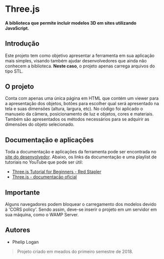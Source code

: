 # Three.js
#### A biblioteca que permite incluir modelos 3D em sites utilizando JavaScript.

## Introdução
Este projeto tem como objetivo apresentar a ferramenta em sua aplicação mais simples, visando também ajudar desenvolvedores que ainda não conhecem a biblioteca. **Neste caso**, o projeto apenas carrega arquivos do tipo STL.

## O projeto
Conta com apenas uma única página em HTML que contém um viewer para a apresentação dos objetos, botões para escolher qual será apresentado na tela e suas dimensões (altura, largura, etc). No código foi aplicado o manuseio da câmera, posicionamento de luz e objetos, cores e materiais. Também são apresentados os métodos necessários para se adquirir as dimensões do objeto selecionado.

## Documentação e aplicações
Toda a documentação e aplicações da ferramenta pode ser encontrada no [site do desenvolvedor](https://threejs.org). Abaixo, os links da documentação e uma playlist de tutoriais no YouTube que pode ser útil:
- [Three.js Tutorial for Beginners - Red Stapler](https://www.youtube.com/playlist?list=PLbu98QxRH81KkLTN00OXhD8Y-pRVgTCnM)
- [Three.js - documentação oficial](https://threejs.org/)

## Importante
Alguns navegadores podem bloquear o carregamento dos modelos devido à 'CORS policy'. Sendo assim, deve-se inserir o projeto em um servidor em sua máquina, como o WAMP Server.

## Autores
- Phelip Logan

> Projeto criado em meados do primeiro semestre de 2018.
